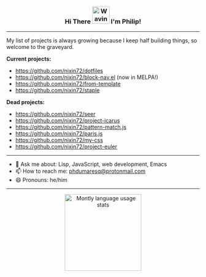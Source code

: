 <h3 align="center">
    Hi There
    <img src="https://raw.githubusercontent.com/nixin72/nixin72/master/wave.gif" 
         alt="Waving hand animated gif"
         height="45"
         width="45" />
    I'm Philip!
</h3>


---

My list of projects is always growing because I keep half building things, so welcome to the graveyard.

**Current projects:**
- https://github.com/nixin72/dotfiles
- https://github.com/nixin72/block-nav.el (now in MELPA!)
- https://github.com/nixin72/from-template
- https://github.com/nixin72/staple

**Dead projects:**
- https://github.com/nixin72/seer
- https://github.com/nixin72/project-icarus
- https://github.com/nixin72/pattern-match.js
- https://github.com/nixin72/paris.js
- https://github.com/nixin72/my-css
- https://github.com/nixin72/project-euler

---

- 💬 Ask me about: Lisp, JavaScript, web development, Emacs
- 📫 How to reach me: phdumaresq@protonmail.com
- 😄 Pronouns: he/him

---

<center>
    <img src="https://wakatime.com/share/@c950d8cf-8056-423c-b884-314f0449cb34/b531d7e5-45bd-429e-9ff9-5e21f4322671.png" 
         alt="Montly language usage stats" 
         width="200" />
</center>

